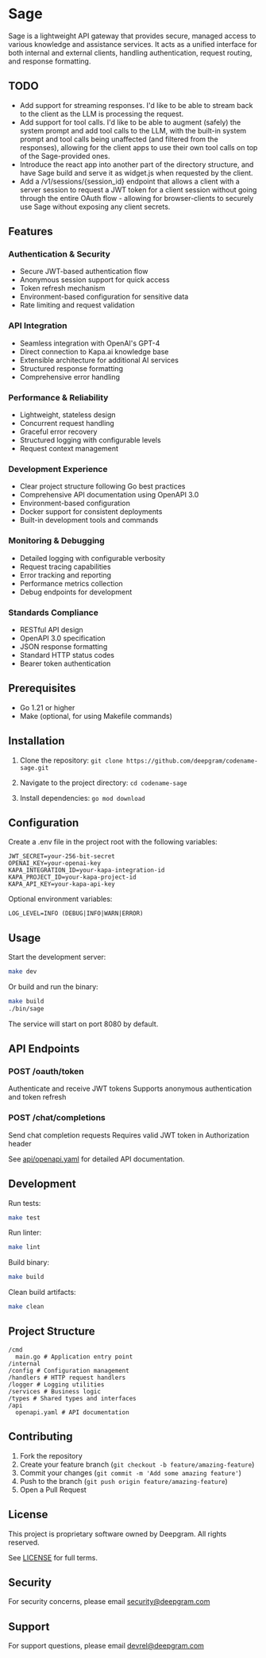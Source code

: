 # Sage

Sage is a lightweight API gateway that provides secure, managed access to various knowledge and assistance services. It acts as a unified interface for both internal and external clients, handling authentication, request routing, and response formatting.

## TODO

- Add support for streaming responses. I'd like to be able to stream back to the client as the LLM is processing the request.
- Add support for tool calls. I'd like to be able to augment (safely) the system prompt and add tool calls to the LLM, with the built-in system prompt and tool calls being unaffected (and filtered from the responses), allowing for the client apps to use their own tool calls on top of the Sage-provided ones.
- Introduce the react app into another part of the directory structure, and have Sage build and serve it as widget.js when requested by the client.
- Add a /v1/sessions/{session_id} endpoint that allows a client with a server session to request a JWT token for a client session without going through the entire OAuth flow - allowing for browser-clients to securely use Sage without exposing any client secrets.

## Features

### Authentication & Security

- Secure JWT-based authentication flow
- Anonymous session support for quick access
- Token refresh mechanism
- Environment-based configuration for sensitive data
- Rate limiting and request validation

### API Integration

- Seamless integration with OpenAI's GPT-4
- Direct connection to Kapa.ai knowledge base
- Extensible architecture for additional AI services
- Structured response formatting
- Comprehensive error handling

### Performance & Reliability

- Lightweight, stateless design
- Concurrent request handling
- Graceful error recovery
- Structured logging with configurable levels
- Request context management

### Development Experience

- Clear project structure following Go best practices
- Comprehensive API documentation using OpenAPI 3.0
- Environment-based configuration
- Docker support for consistent deployments
- Built-in development tools and commands

### Monitoring & Debugging

- Detailed logging with configurable verbosity
- Request tracing capabilities
- Error tracking and reporting
- Performance metrics collection
- Debug endpoints for development

### Standards Compliance

- RESTful API design
- OpenAPI 3.0 specification
- JSON response formatting
- Standard HTTP status codes
- Bearer token authentication

## Prerequisites

- Go 1.21 or higher
- Make (optional, for using Makefile commands)

## Installation

1. Clone the repository:
   `git clone https://github.com/deepgram/codename-sage.git`

2. Navigate to the project directory:
   `cd codename-sage`

3. Install dependencies:
   `go mod download`

## Configuration

Create a .env file in the project root with the following variables:

```env
JWT_SECRET=your-256-bit-secret
OPENAI_KEY=your-openai-key
KAPA_INTEGRATION_ID=your-kapa-integration-id
KAPA_PROJECT_ID=your-kapa-project-id
KAPA_API_KEY=your-kapa-api-key
```

Optional environment variables:

```env
LOG_LEVEL=INFO (DEBUG|INFO|WARN|ERROR)
```

## Usage

Start the development server:

```sh
make dev
```

Or build and run the binary:

```sh
make build
./bin/sage
```

The service will start on port 8080 by default.

## API Endpoints

### POST /oauth/token

Authenticate and receive JWT tokens
Supports anonymous authentication and token refresh

### POST /chat/completions

Send chat completion requests
Requires valid JWT token in Authorization header

See [api/openapi.yaml](./api/openapi.yaml) for detailed API documentation.

## Development

Run tests:

```sh
make test
```

Run linter:

```sh
make lint
```

Build binary:

```sh
make build
```

Clean build artifacts:

```sh
make clean
```

## Project Structure

```text
/cmd
  main.go # Application entry point
/internal
/config # Configuration management
/handlers # HTTP request handlers
/logger # Logging utilities
/services # Business logic
/types # Shared types and interfaces
/api
  openapi.yaml # API documentation
```

## Contributing

1. Fork the repository
2. Create your feature branch (`git checkout -b feature/amazing-feature`)
3. Commit your changes (`git commit -m 'Add some amazing feature'`)
4. Push to the branch (`git push origin feature/amazing-feature`)
5. Open a Pull Request

## License

This project is proprietary software owned by Deepgram. All rights reserved.

See [LICENSE](./LICENSE) for full terms.

## Security

For security concerns, please email security@deepgram.com

## Support

For support questions, please email devrel@deepgram.com

